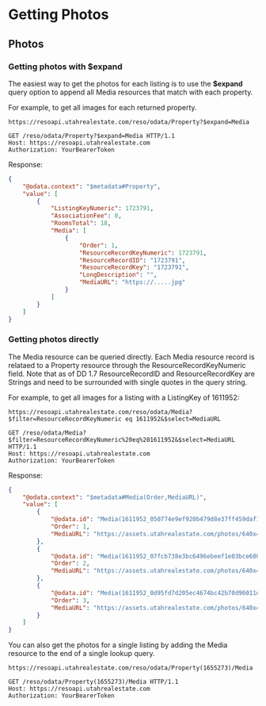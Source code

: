 # Getting Photos

## Photos

### Getting photos with $expand

The easiest way to get the photos for each listing is to use the **$expand** query option to append all Media resources that match with each property.

For example, to get all images for each returned property.

`https://resoapi.utahrealestate.com/reso/odata/Property?$expand=Media`

```http
GET /reso/odata/Property?$expand=Media HTTP/1.1
Host: https://resoapi.utahrealestate.com
Authorization: YourBearerToken
```

Response:

```json
{
    "@odata.context": "$metadata#Property",
    "value": [
        {
            "ListingKeyNumeric": 1723791,
            "AssociationFee": 0,
            "RoomsTotal": 18,
            "Media": [
                {
                    "Order": 1,
                    "ResourceRecordKeyNumeric": 1723791,
                    "ResourceRecordID": "1723791",
                    "ResourceRecordKey": "1723791",
                    "LongDescription": "",
                    "MediaURL": "https://.....jpg"
                }
            ]
        }
    ]
}
```

### Getting photos directly

The Media resource can be queried directly. Each Media resource record is relataed to a Property resource through the ResourceRecordKeyNumeric field. Note that as of DD 1.7 ResourceRecordID and ResourceRecordKey are Strings and need to be surrounded with single quotes in the query string.

For example, to get all images for a listing with a ListingKey of 1611952:

`https://resoapi.utahrealestate.com/reso/odata/Media?$filter=ResourceRecordKeyNumeric eq 1611952&$select=MediaURL`

```http
GET /reso/odata/Media?$filter=ResourceRecordKeyNumeric%20eq%201611952&$select=MediaURL HTTP/1.1
Host: https://resoapi.utahrealestate.com
Authorization: YourBearerToken
```

Response:

```json
{
    "@odata.context": "$metadata#Media(Order,MediaURL)",
    "value": [
        {
            "@odata.id": "Media(1611952_050774e9ef920b479d8e37ff459daf14_2880536.jpg)",
            "Order": 1,
            "MediaURL": "https://assets.utahrealestate.com/photos/640x480/1611952_050774e9ef920b479d8e37ff459daf14_2880536.jpg"
        },
        {
            "@odata.id": "Media(1611952_07fcb738e3bc6496ebeef1e03bce600c_2749934.jpg)",
            "Order": 2,
            "MediaURL": "https://assets.utahrealestate.com/photos/640x480/1611952_07fcb738e3bc6496ebeef1e03bce600c_2749934.jpg"
        },
        {
            "@odata.id": "Media(1611952_0d95fd7d205ec4674bc42b70d96011d9_2414957.jpg)",
            "Order": 3,
            "MediaURL": "https://assets.utahrealestate.com/photos/640x480/1611952_0d95fd7d205ec4674bc42b70d96011d9_2414957.jpg"
        }
    ]
}
```

You can also get the photos for a single listing by adding the Media resource to the end of a single lookup query.

`https://resoapi.utahrealestate.com/reso/odata/Property(1655273)/Media`

```http
GET /reso/odata/Property(1655273)/Media HTTP/1.1
Host: https://resoapi.utahrealestate.com
Authorization: YourBearerToken
``` 